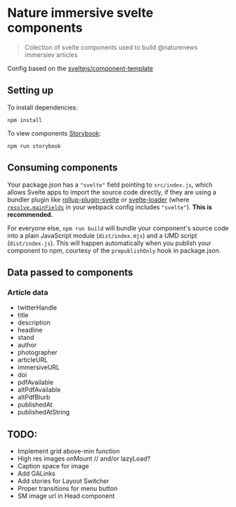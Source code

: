 # Nature immersive svelte components

> Colection of svelte components used to build @naturenews immersiev articles

Config based on the [sveltejs/component-template](https://github.com/sveltejs/component-template)

## Setting up

To install dependencies:

	npm install

To view components [Storybook](https://storybook.js.org/):

	npm run storybook

## Consuming components

Your package.json has a `"svelte"` field pointing to `src/index.js`, which allows Svelte apps to import the source code directly, if they are using a bundler plugin like [rollup-plugin-svelte](https://github.com/sveltejs/rollup-plugin-svelte) or [svelte-loader](https://github.com/sveltejs/svelte-loader) (where [`resolve.mainFields`](https://webpack.js.org/configuration/resolve/#resolve-mainfields) in your webpack config includes `"svelte"`). **This is recommended.**

For everyone else, `npm run build` will bundle your component's source code into a plain JavaScript module (`dist/index.mjs`) and a UMD script (`dist/index.js`). This will happen automatically when you publish your component to npm, courtesy of the `prepublishOnly` hook in package.json.

## Data passed to components

### Article data

- twitterHandle
- title
- description
- headline
- stand
- author
- photographer
- articleURL
- immersiveURL
- doi
- pdfAvailable
- altPdfAvailable
- altPdfBlurb
- publishedAt
- publishedAtString

## TODO: 

- Implement grid above-min function
- High res images onMount // and/or lazyLoad?
- Caption space for image
- Add GALinks
- Add stories for Layout Switcher
- Proper transitions for menu button
- SM image url in Head component